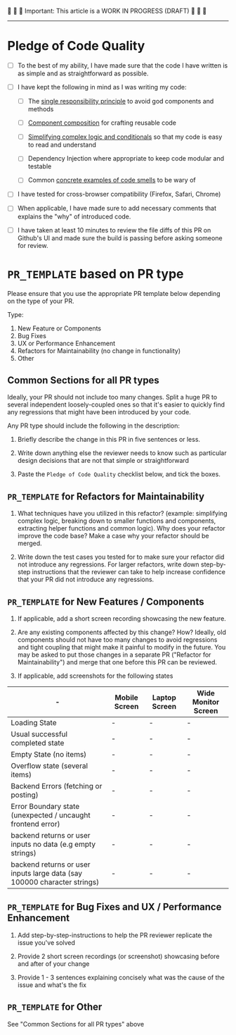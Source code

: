 🚧 🚧 🚧 Important: This article is a WORK IN PROGRESS (DRAFT) 🚧 🚧 🚧 

---

# Pledge of Code Quality 

- [ ] To the best of my ability, I have made sure that the code I have written is as simple and as straightforward as possible.

- [ ] I have kept the following in mind as I was writing my code:
  - [ ] The [single responsibility principle](https://github.com/mithi/react-philosophies/tree/main?tab=readme-ov-file#-23-keep-your-components-small-and-simple) to avoid god components and methods
  - [ ] [Component composition](https://legacy.reactjs.org/docs/composition-vs-inheritance.html) for crafting reusable code
  - [ ] [Simplifying complex logic and conditionals](https://refactoring.guru/replace-nested-conditional-with-guard-clauses) so that my code is easy to read and understand
  - [ ] Dependency Injection where appropriate to keep code modular and testable

  - [ ] Common [concrete examples of code smells](https://github.com/mithi/react-philosophies/blob/main/WIP_CODE_QUALITY_CHECKLIST.md#concrete-examples) to be wary of

- [ ] I have tested for cross-browser compatibility (Firefox, Safari, Chrome)

- [ ] When applicable, I have made sure to add necessary comments that explains the "why" of introduced code.

- [ ] I have taken at least 10 minutes to review the file diffs of this PR on Github's UI and made sure the build is passing before asking someone for review. 

# `PR_TEMPLATE` based on PR type

Please ensure that you use the appropriate PR template below depending on the type of your PR.

Type: 
1. New Feature or Components
2. Bug Fixes
3. UX or Performance Enhancement
4. Refactors for Maintainability (no change in functionality)
5. Other 

## Common Sections for all PR types

Ideally, your PR should not include too many changes. Split a huge PR to several independent loosely-coupled ones so that it's easier to quickly find any regressions that might have been introduced by your code.  

Any PR type should include the following in the description:  

1. Briefly describe the change in this PR in five sentences or less.

2. Write down anything else the reviewer needs to know such as particular design decisions that are not that simple or straightforward 

3. Paste the `Pledge of Code Quality` checklist below, and tick the boxes. 


## `PR_TEMPLATE` for Refactors for Maintainability

1. What techniques have you utilized in this refactor? (example: simplifying complex logic, breaking down to smaller functions and components, extracting helper functions and common logic). Why does your refactor improve the code base? Make a case why your refactor should be merged. 

2. Write down the test cases you tested for to make sure your refactor did not introduce any regressions. For larger refactors, write down step-by-step instructions that the reviewer can take to help increase confidence that your PR did not introduce any regressions.


## `PR_TEMPLATE` for New Features / Components

1. If applicable, add a short screen recording showcasing the new feature. 

2. Are any existing components affected by this change? How? Ideally, old components should not have too many changes to avoid regressions and tight coupling that might make it painful to modify in the future. You may be asked to put those changes in a separate PR ("Refactor for Maintainability") and merge that one before this PR can be reviewed. 

3. If applicable, add screenshots for the following states
 
| - | Mobile Screen | Laptop Screen | Wide Monitor Screen |
|--------|--------|--------|--------|
| Loading State | - | - | - |
| Usual successful completed state | - | -| -|
| Empty State (no items) | - | - | - |
| Overflow state (several items) | - | -  | - |
| Backend Errors (fetching or posting) | - | - | - | 
| Error Boundary state (unexpected / uncaught frontend error) | - | - | - | 
| backend returns or user inputs no data (e.g empty strings) | - | - | - | 
| backend returns or user inputs large data (say 100000 character strings) | - | - | - | 


## `PR_TEMPLATE` for Bug Fixes and UX / Performance Enhancement

1. Add step-by-step-instructions to help the PR reviewer replicate the issue you've solved

2. Provide 2 short screen recordings (or screenshot) showcasing before and after of your change

3. Provide 1 - 3 sentences explaining concisely what was the cause of the issue and what's the fix

## `PR_TEMPLATE` for Other

See "Common Sections for all PR types" above
